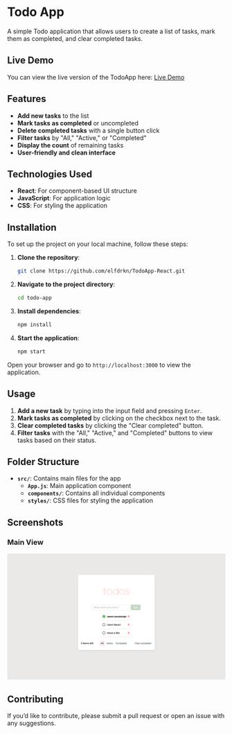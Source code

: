 # Todo App

A simple Todo application that allows users to create a list of tasks, mark them as completed, and clear completed tasks.

## Live Demo

You can view the live version of the TodoApp here: [Live Demo](https://todo-app-react-tau-sage.vercel.app/)

## Features

- **Add new tasks** to the list
- **Mark tasks as completed** or uncompleted
- **Delete completed tasks** with a single button click
- **Filter tasks** by "All," "Active," or "Completed"
- **Display the count** of remaining tasks
- **User-friendly and clean interface**

## Technologies Used

- **React**: For component-based UI structure
- **JavaScript**: For application logic
- **CSS**: For styling the application

## Installation

To set up the project on your local machine, follow these steps:

1. **Clone the repository**:
    ```bash
    git clone https://github.com/elfdrkn/TodoApp-React.git
    ```
2. **Navigate to the project directory**:
    ```bash
    cd todo-app
    ```
3. **Install dependencies**:
    ```bash
    npm install
    ```
4. **Start the application**:
    ```bash
    npm start
    ```

Open your browser and go to `http://localhost:3000` to view the application.

## Usage

1. **Add a new task** by typing into the input field and pressing `Enter`.
2. **Mark tasks as completed** by clicking on the checkbox next to the task.
3. **Clear completed tasks** by clicking the "Clear completed" button.
4. **Filter tasks** with the "All," "Active," and "Completed" buttons to view tasks based on their status.

## Folder Structure

- **`src/`**: Contains main files for the app
    - **`App.js`**: Main application component
    - **`components/`**: Contains all individual components
    - **`styles/`**: CSS files for styling the application

## Screenshots

### Main View

![Main View](./screenshot/TodoApp.png)

## Contributing

If you’d like to contribute, please submit a pull request or open an issue with any suggestions.


